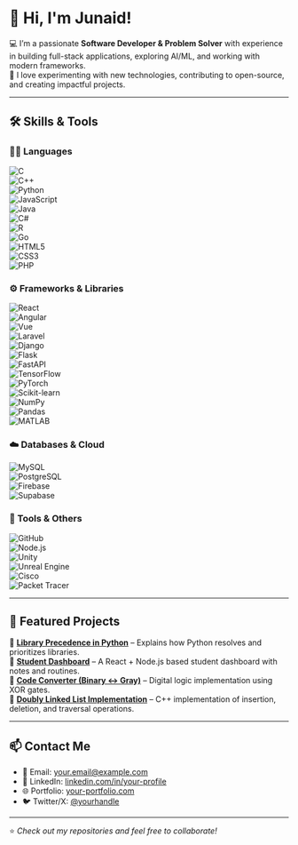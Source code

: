 # 👋 Hi, I'm Junaid!  

💻 I’m a passionate **Software Developer & Problem Solver** with experience in building full-stack applications, exploring AI/ML, and working with modern frameworks.  
🚀 I love experimenting with new technologies, contributing to open-source, and creating impactful projects.  

---

## 🛠️ Skills & Tools  

### 👨‍💻 Languages  
![C](https://img.shields.io/badge/C-00599C?style=flat&logo=c&logoColor=white)  
![C++](https://img.shields.io/badge/C++-00599C?style=flat&logo=c%2B%2B&logoColor=white)  
![Python](https://img.shields.io/badge/Python-3776AB?style=flat&logo=python&logoColor=white)  
![JavaScript](https://img.shields.io/badge/JavaScript-F7DF1E?style=flat&logo=javascript&logoColor=black)  
![Java](https://img.shields.io/badge/Java-ED8B00?style=flat&logo=openjdk&logoColor=white)  
![C#](https://img.shields.io/badge/C%23-239120?style=flat&logo=c-sharp&logoColor=white)  
![R](https://img.shields.io/badge/R-276DC3?style=flat&logo=r&logoColor=white)  
![Go](https://img.shields.io/badge/Go-00ADD8?style=flat&logo=go&logoColor=white)  
![HTML5](https://img.shields.io/badge/HTML5-E34F26?style=flat&logo=html5&logoColor=white)  
![CSS3](https://img.shields.io/badge/CSS3-1572B6?style=flat&logo=css3&logoColor=white)  
![PHP](https://img.shields.io/badge/PHP-777BB4?style=flat&logo=php&logoColor=white)  

### ⚙️ Frameworks & Libraries  
![React](https://img.shields.io/badge/React-20232A?style=flat&logo=react&logoColor=61DAFB)  
![Angular](https://img.shields.io/badge/Angular-DD0031?style=flat&logo=angular&logoColor=white)  
![Vue](https://img.shields.io/badge/Vue.js-35495E?style=flat&logo=vuedotjs&logoColor=4FC08D)  
![Laravel](https://img.shields.io/badge/Laravel-FF2D20?style=flat&logo=laravel&logoColor=white)  
![Django](https://img.shields.io/badge/Django-092E20?style=flat&logo=django&logoColor=green)  
![Flask](https://img.shields.io/badge/Flask-000000?style=flat&logo=flask&logoColor=white)  
![FastAPI](https://img.shields.io/badge/FastAPI-009688?style=flat&logo=fastapi&logoColor=white)  
![TensorFlow](https://img.shields.io/badge/TensorFlow-FF6F00?style=flat&logo=tensorflow&logoColor=white)  
![PyTorch](https://img.shields.io/badge/PyTorch-EE4C2C?style=flat&logo=pytorch&logoColor=white)  
![Scikit-learn](https://img.shields.io/badge/Scikit--learn-F7931E?style=flat&logo=scikit-learn&logoColor=white)  
![NumPy](https://img.shields.io/badge/NumPy-013243?style=flat&logo=numpy&logoColor=white)  
![Pandas](https://img.shields.io/badge/Pandas-150458?style=flat&logo=pandas&logoColor=white)  
![MATLAB](https://img.shields.io/badge/MATLAB-0076A8?style=flat&logo=mathworks&logoColor=white)  

### ☁️ Databases & Cloud  
![MySQL](https://img.shields.io/badge/MySQL-005C84?style=flat&logo=mysql&logoColor=white)  
![PostgreSQL](https://img.shields.io/badge/PostgreSQL-316192?style=flat&logo=postgresql&logoColor=white)  
![Firebase](https://img.shields.io/badge/Firebase-FFCA28?style=flat&logo=firebase&logoColor=black)  
![Supabase](https://img.shields.io/badge/Supabase-3ECF8E?style=flat&logo=supabase&logoColor=white)  

### 🧰 Tools & Others  
![GitHub](https://img.shields.io/badge/GitHub-181717?style=flat&logo=github&logoColor=white)  
![Node.js](https://img.shields.io/badge/Node.js-43853D?style=flat&logo=node.js&logoColor=white)  
![Unity](https://img.shields.io/badge/Unity-100000?style=flat&logo=unity&logoColor=white)  
![Unreal Engine](https://img.shields.io/badge/Unreal-0E1128?style=flat&logo=unrealengine&logoColor=white)  
![Cisco](https://img.shields.io/badge/Cisco-1BA0D7?style=flat&logo=cisco&logoColor=white)  
![Packet Tracer](https://img.shields.io/badge/PacketTracer-2E86C1?style=flat&logoColor=white)  

---

## 📌 Featured Projects  

🔹 [**Library Precedence in Python**](https://github.com/your-username/library-precedence) – Explains how Python resolves and prioritizes libraries.  
🔹 [**Student Dashboard**](https://github.com/your-username/student-dashboard) – A React + Node.js based student dashboard with notes and routines.  
🔹 [**Code Converter (Binary ↔ Gray)**](https://github.com/your-username/code-converter) – Digital logic implementation using XOR gates.  
🔹 [**Doubly Linked List Implementation**](https://github.com/your-username/doubly-linked-list) – C++ implementation of insertion, deletion, and traversal operations.  

---

## 📫 Contact Me  

- 📧 Email: [your.email@example.com](mailto:your.email@example.com)  
- 💼 LinkedIn: [linkedin.com/in/your-profile](https://linkedin.com/in/your-profile)  
- 🌐 Portfolio: [your-portfolio.com](https://your-portfolio.com)  
- 🐦 Twitter/X: [@yourhandle](https://twitter.com/yourhandle)  

---

⭐️ *Check out my repositories and feel free to collaborate!*  
